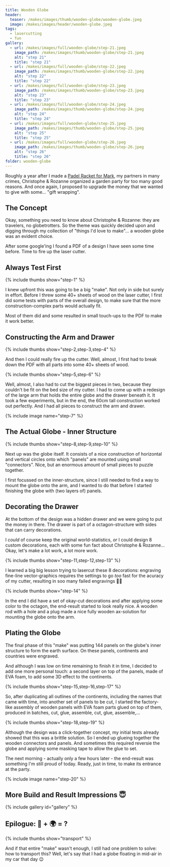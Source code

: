 ```yaml
---
title: Wooden Globe
header:
  teaser: /makes/images/thumb/wooden-globe/wooden-globe.jpeg
  image: /makes/images/header/wooden-globe.jpeg
tags:
  - lasercutting
  - fun
gallery:
  - url: /makes/images/full/wooden-globe/step-21.jpeg
    image_path: /makes/images/thumb/wooden-globe/step-21.jpeg
    alt: "step 21"
    title: "step 21"
  - url: /makes/images/full/wooden-globe/step-22.jpeg
    image_path: /makes/images/thumb/wooden-globe/step-22.jpeg
    alt: "step 22"
    title: "step 22"
  - url: /makes/images/full/wooden-globe/step-23.jpeg
    image_path: /makes/images/thumb/wooden-globe/step-23.jpeg
    alt: "step 23"
    title: "step 23"
  - url: /makes/images/full/wooden-globe/step-24.jpeg
    image_path: /makes/images/thumb/wooden-globe/step-24.jpeg
    alt: "step 24"
    title: "step 24"
  - url: /makes/images/full/wooden-globe/step-25.jpeg
    image_path: /makes/images/thumb/wooden-globe/step-25.jpeg
    alt: "step 25"
    title: "step 25"
  - url: /makes/images/full/wooden-globe/step-26.jpeg
    image_path: /makes/images/thumb/wooden-globe/step-26.jpeg
    alt: "step 26"
    title: "step 26"
folder: wooden-globe
---
```


Roughly a year after I made a [Padel Racket for Mark](Padel-racket), my partners in many crimes, Christophe & Rozanne organized a garden party for too many good reasons. And once again, I proposed to upgrade the money that we wanted to give with some... "gift wrapping".

## The Concept

Okay, something you need to know about Christophe & Rozanne: they are travelers, no globetrotters. So the theme was quickly decided upon and digging through my collection of "things I'd love to make"... a wooden globe was an evident choice.

After some google'ing I found a PDF of a design I have seen some time before. Time to fire up the laser cutter.

## Always Test First

{% include thumbs show="step-1" %}

I knew upfront this was going to be a big "make". Not only in side but surely in effort. Before I threw some 40+ sheets of wood on the laser cutter, I first did some tests with parts of the overall design, to make sure that the more construction-complex parts would actually fit.

Most of them did and some resulted in small touch-ups to the PDF to make it work better.

## Constructing the Arm and Drawer

{% include thumbs show="step-2,step-3,step-4" %}

And then I could really fire up the cutter. Well, almost, I first had to break down the PDF with all parts into some 40+ sheets of wood.

{% include thumbs show="step-5,step-6" %}

Well, almost, I also had to cut the biggest pieces in two, because they couldn't be fit on the bed size of my cutter. I had to come up with a redesign of the large arm that holds the entire globe and the drawer beneath it. It took a few experiments, but in the end, the 60cm tall construction worked out perfectly. And I had all pieces to construct the arm and drawer.

{% include image name="step-7" %}

## The Actual Globe - Inner Structure

{% include thumbs show="step-8,step-9,step-10" %}

Next up was the globe itself. It consists of a nice construction of horizontal and vertical circles onto which "panels" are mounted using small "connectors". Nice, but an enormous amount of small pieces to puzzle together.

I first focussed on the inner-structure, since I still needed to find a way to mount the globe onto the arm, and I wanted to do that before I started finishing the globe with (two layers of) panels.

## Decorating the Drawer

At the bottom of the design was a hidden drawer and we were going to put the money in there. The drawer is part of a octagon-structure with sides that can carry decorations.

I _could_ of course keep the original world-statistics, _or_ I could design 8 custom decorations, each with some fun fact about Christophe & Rozanne... Okay, let's make a lot work, a lot more work.

{% include thumbs show="step-11,step-12,step-13" %}

I learned a big big lesson trying to lasercut these 8 decorations: engraving fine-line vector-graphics requires the settings to go _too_ fast for the acuracy of my cutter, resulting in soo many failed engravings 🤦‍♂️

{% include thumbs show="step-14" %}

In the end I did have a set of okay-cut decorations and after applying some color to the octagon, the end-result started to look really nice. A wooden rod with a hole and a plug made a nice fully wooden ax-solution for mounting the globe onto the arm.

## Plating the Globe

The final phase of this "make" was putting 144 panels on the globe's inner structure to form the earth surface. On these panels, continents and countries were engraved.

And although I was low on time remaining to finish it in time, I decided to add one more personal touch: a second layer on top of the panels, made of EVA foam, to add some 3D effect to the continents.

{% include thumbs show="step-15,step-16,step-17" %}

So, after duplicating all outlines of the continents, including the names that came with time, into another set of panels to be cut, I started the factory-like assembly of wooden panels with EVA foam parts glued on top of them, produced in batches, cut, glue, assemble, cut, glue, assemble,...

{% include thumbs show="step-18,step-19" %}

Although the design was a click-together concept, my initial tests already showed that this was a brittle solution. So I ended up glueing together the wooden connectors and panels. And sometimes this required reversie the globe and applying some masking tape to allow the glue to set.

The next morning - actually only a few hours later - the end-result was something I'm still proud of today. Ready, just in time, to make its entrance at the party.

{% include image name="step-20" %}

## More Build and Result Impressions 😇

{% include gallery id="gallery" %}

## Epilogue: 🚗 + 🌍 = ?

{% include thumbs show="transport" %}

And if that entire "make" wasn't enough, I still had one problem to solve: how to transport this? Well, let's say that I had a globe floating in mid-air in my car that day 😉
